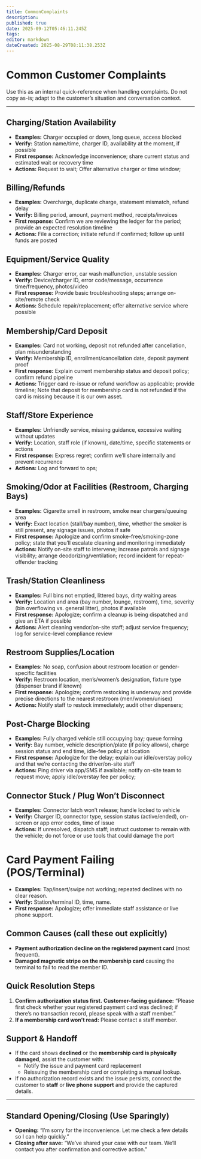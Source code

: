 ```yaml
---
title: CommonComplaints
description: 
published: true
date: 2025-09-12T05:46:11.245Z
tags: 
editor: markdown
dateCreated: 2025-08-29T08:11:38.253Z
---
```


# Common Customer Complaints

Use this as an internal quick-reference when handling complaints. Do not copy as-is; adapt to the customer’s situation and conversation context.

---

## Charging/Station Availability

* **Examples:** Charger occupied or down, long queue, access blocked
* **Verify:** Station name/time, charger ID, availability at the moment, if possible
* **First response:** Acknowledge inconvenience; share current status and estimated wait or recovery time
* **Actions:** Request to wait; Offer alternative charger or time window;

## Billing/Refunds

* **Examples:** Overcharge, duplicate charge, statement mismatch, refund delay
* **Verify:** Billing period, amount, payment method, receipts/invoices
* **First response:** Confirm we are reviewing the ledger for the period; provide an expected resolution timeline
* **Actions:** File a correction; initiate refund if confirmed; follow up until funds are posted

## Equipment/Service Quality

* **Examples:** Charger error, car wash malfunction, unstable session
* **Verify:** Device/charger ID, error code/message, occurrence time/frequency, photos/video
* **First response:** Provide basic troubleshooting steps; arrange on-site/remote check
* **Actions:** Schedule repair/replacement; offer alternative service where possible

## Membership/Card Deposit

* **Examples:** Card not working, deposit not refunded after cancellation, plan misunderstanding
* **Verify:** Membership ID, enrollment/cancellation date, deposit payment proof
* **First response:** Explain current membership status and deposit policy; confirm refund pipeline
* **Actions:** Trigger card re-issue or refund workflow as applicable; provide timeline; Note that deposit for membership card is not refunded if the card is missing because it is our own asset.

## Staff/Store Experience

* **Examples:** Unfriendly service, missing guidance, excessive waiting without updates
* **Verify:** Location, staff role (if known), date/time, specific statements or actions
* **First response:** Express regret; confirm we’ll share internally and prevent recurrence
* **Actions:** Log and forward to ops;

## Smoking/Odor at Facilities (Restroom, Charging Bays)

* **Examples:** Cigarette smell in restroom, smoke near chargers/queuing area
* **Verify:** Exact location (stall/bay number), time, whether the smoker is still present, any signage issues, photos if safe
* **First response:** Apologize and confirm smoke-free/smoking-zone policy; state that you’ll escalate cleaning and monitoring immediately
* **Actions:** Notify on-site staff to intervene; increase patrols and signage visibility; arrange deodorizing/ventilation; record incident for repeat-offender tracking

## Trash/Station Cleanliness

* **Examples:** Full bins not emptied, littered bays, dirty waiting areas
* **Verify:** Location and area (bay number, lounge, restroom), time, severity (bin overflowing vs. general litter), photos if available
* **First response:** Apologize; confirm a cleanup is being dispatched and give an ETA if possible
* **Actions:** Alert cleaning vendor/on-site staff; adjust service frequency; log for service-level compliance review

## Restroom Supplies/Location

* **Examples:** No soap, confusion about restroom location or gender-specific facilities
* **Verify:** Restroom location, men’s/women’s designation, fixture type (dispenser brand if known)
* **First response:** Apologize; confirm restocking is underway and provide precise directions to the nearest restroom (men/women/unisex)
* **Actions:** Notify staff to restock immediately; audit other dispensers;

## Post-Charge Blocking

* **Examples:** Fully charged vehicle still occupying bay; queue forming
* **Verify:** Bay number, vehicle description/plate (if policy allows), charge session status and end time, idle-fee policy at location
* **First response:** Apologize for the delay; explain our idle/overstay policy and that we’re contacting the driver/on-site staff
* **Actions:** Ping driver via app/SMS if available; notify on-site team to request move; apply idle/overstay fee per policy;

## Connector Stuck / Plug Won’t Disconnect

* **Examples:** Connector latch won’t release; handle locked to vehicle
* **Verify:** Charger ID, connector type, session status (active/ended), on-screen or app error codes, time of issue
* **Actions:** If unresolved, dispatch staff; instruct customer to remain with the vehicle; do not force or use tools that could damage the port

# Card Payment Failing (POS/Terminal)

* **Examples:** Tap/insert/swipe not working; repeated declines with no clear reason.
* **Verify:** Station/terminal ID, time, name.
* **First response:** Apologize; offer immediate staff assistance or live phone support.

## Common Causes (call these out explicitly)

* **Payment authorization decline on the registered payment card** (most frequent).
* **Damaged magnetic stripe on the membership card** causing the terminal to fail to read the member ID.

## Quick Resolution Steps
1. **Confirm authorization status first.**
   **Customer-facing guidance:** “Please first check whether your registered payment card was declined; if there’s no transaction record, please speak with a staff member.”
2. **If a membership card won’t read:**
   Please contact a staff member.

## Support & Handoff

* If the card shows **declined** or the **membership card is physically damaged**, assist the customer with:
  * Notify the issue and payment card replacement
  * Reissuing the membership card or completing a manual lookup.
* If no authorization record exists and the issue persists, connect the customer to **staff** or **live phone support** and provide the captured details.

  
---

## Standard Opening/Closing (Use Sparingly)

* **Opening:** “I’m sorry for the inconvenience. Let me check a few details so I can help quickly.”
* **Closing after save:** “We’ve shared your case with our team. We’ll contact you after confirmation and corrective action.”
